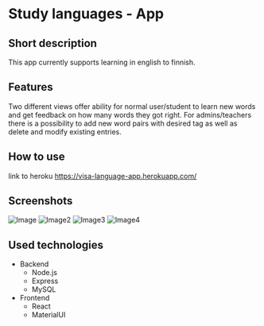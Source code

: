 # Study languages - App

## Short description

This app currently supports learning in english to finnish. 

## Features

Two different views offer ability for normal user/student to learn new words and get feedback on how many words they got right. For admins/teachers there is a possibility to add new word pairs with desired tag as well as delete and modify existing entries.

## How to use

link to heroku https://visa-language-app.herokuapp.com/

## Screenshots

![Image](https://user-images.githubusercontent.com/77538238/166107716-3d4a1c96-d7d9-48ae-b94d-072cfda8ce52.png)
![Image2](https://user-images.githubusercontent.com/77538238/166107746-5ec10c62-c4e4-47d5-8691-c799fef8d243.png)
![Image3](https://user-images.githubusercontent.com/77538238/166107749-c5b49459-b2d4-4d5e-836d-ddea7c5a252c.png)
![Image4](https://user-images.githubusercontent.com/77538238/166107772-067e6f3e-dde2-4618-949c-902f0af6221f.png)


## Used technologies

- Backend
  - Node.js
  - Express
  - MySQL
- Frontend
  - React
  - MaterialUI

